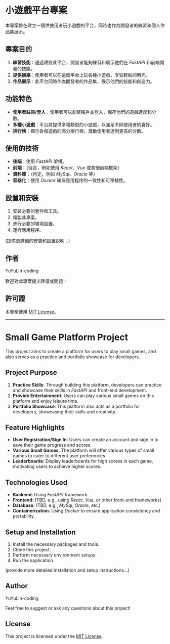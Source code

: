# 小遊戲平台專案

本專案旨在建立一個供使用者玩小遊戲的平台，同時也作為開發者的練習和個人作品集展示。

## 專案目的

1. **練習技能**：通過建設此平台，開發者能夠練習和展示他們在 *FastAPI* 和前端開發的技能。
2. **提供娛樂**：使用者可以在這個平台上玩各種小遊戲，享受輕鬆的時光。
3. **作品展示**：此平台同時作為開發者的作品集，展示他們的技能和創造力。

## 功能特色

- **使用者註冊/登入**：使用者可以創建賬戶並登入，保存他們的遊戲進度和分數。
- **多種小遊戲**：平台將提供多種類型的小遊戲，以滿足不同使用者的喜好。
- **排行榜**：顯示各個遊戲的高分排行榜，激勵使用者達到更高的分數。

## 使用的技術

- **後端**：使用 *FastAPI* 架構。
- **前端**：（待定，例如使用 *React*、*Vue* 或其他前端框架）
- **資料庫**：（待定，例如 *MySql*、*Oracle* 等）
- **容器化**：使用 *Docker* 確保應用程序的一致性和可移植性。

## 設置和安裝

1. 安裝必要的套件和工具。
2. 複製此專案。
3. 進行必要的環境設置。
4. 運行應用程序。

(提供更詳細的安裝和設置說明...)

## 作者

YuYuLin-coding

歡迎對此專案提出建議或問題！

## 許可證

本專案使用 [MIT License](LICENSE)。

---

# Small Game Platform Project

This project aims to create a platform for users to play small games, and also serves as a practice and portfolio showcase for developers.

## Project Purpose

1. **Practice Skills**: Through building this platform, developers can practice and showcase their skills in *FastAPI* and front-end development.
2. **Provide Entertainment**: Users can play various small games on this platform and enjoy leisure time.
3. **Portfolio Showcase**: This platform also acts as a portfolio for developers, showcasing their skills and creativity.

## Feature Highlights

- **User Registration/Sign In**: Users can create an account and sign in to save their game progress and scores.
- **Various Small Games**: The platform will offer various types of small games to cater to different user preferences.
- **Leaderboards**: Display leaderboards for high scores in each game, motivating users to achieve higher scores.

## Technologies Used

- **Backend**: Using *FastAPI* framework.
- **Frontend**: (TBD, e.g., using *React*, *Vue*, or other front-end frameworks)
- **Database**: (TBD, e.g., *MySql*, *Oracle*, etc.)
- **Containerization**: Using *Docker* to ensure application consistency and portability.

## Setup and Installation

1. Install the necessary packages and tools.
2. Clone this project.
3. Perform necessary environment setups.
4. Run the application.

(provide more detailed installation and setup instructions...)

## Author

YuYuLin-coding

Feel free to suggest or ask any questions about this project!

## License

This project is licensed under the [MIT License](LICENSE).